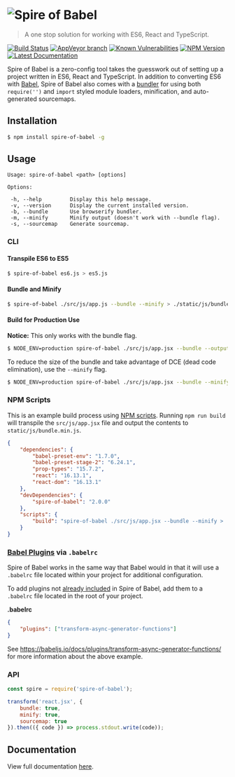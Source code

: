 # ![Spire of Babel](logo.png)

> A one stop solution for working with ES6, React and TypeScript.

[![Build Status](https://travis-ci.org/neogeek/spire-of-babel.svg?branch=master)](https://travis-ci.org/neogeek/spire-of-babel)
[![AppVeyor branch](https://img.shields.io/appveyor/ci/neogeek/spire-of-babel/master.svg)](https://ci.appveyor.com/project/neogeek/spire-of-babel)
[![Known Vulnerabilities](https://snyk.io/test/npm/spire-of-babel/badge.svg)](https://snyk.io/test/npm/spire-of-babel)
[![NPM Version](http://img.shields.io/npm/v/spire-of-babel.svg?style=flat)](https://www.npmjs.org/package/spire-of-babel)
[![Latest Documentation](https://doxdox.org/images/badge-flat.svg)](https://doxdox.org/neogeek/spire-of-babel)

Spire of Babel is a zero-config tool takes the guesswork out of setting up a project written in ES6, React and TypeScript. In addition to converting ES6 with [Babel](https://babeljs.io/), Spire of Babel also comes with a [bundler](https://github.com/babel/babelify) for using both `require('')` and `import` styled module loaders, minification, and auto-generated sourcemaps.

## Installation

```bash
$ npm install spire-of-babel -g
```

## Usage

```
Usage: spire-of-babel <path> [options]

Options:

 -h, --help         Display this help message.
 -v, --version      Display the current installed version.
 -b, --bundle       Use browserify bundler.
 -m, --minify       Minify output (doesn't work with --bundle flag).
 -s, --sourcemap    Generate sourcemap.
```

### CLI

#### Transpile ES6 to ES5

```bash
$ spire-of-babel es6.js > es5.js
```

#### Bundle and Minify

```bash
$ spire-of-babel ./src/js/app.js --bundle --minify > ./static/js/bundle.min.js
```

#### Build for Production Use

**Notice:** This only works with the bundle flag.

```bash
$ NODE_ENV=production spire-of-babel ./src/js/app.jsx --bundle --output ./static/js/bundle.min.js
```

To reduce the size of the bundle and take advantage of DCE (dead code elimination), use the `--minify` flag.

```bash
$ NODE_ENV=production spire-of-babel ./src/js/app.jsx --bundle --minify --output ./static/js/bundle.min.js
```

### NPM Scripts

This is an example build process using [NPM scripts](https://docs.npmjs.com/misc/scripts). Running `npm run build` will transpile the `src/js/app.jsx` file and output the contents to `static/js/bundle.min.js`.

```json
{
    "dependencies": {
        "babel-preset-env": "1.7.0",
        "babel-preset-stage-2": "6.24.1",
        "prop-types": "15.7.2",
        "react": "16.13.1",
        "react-dom": "16.13.1"
    },
    "devDependencies": {
        "spire-of-babel": "2.0.0"
    },
    "scripts": {
        "build": "spire-of-babel ./src/js/app.jsx --bundle --minify > ./static/js/bundle.min.js"
    }
}
```

### [Babel Plugins](https://babeljs.io/docs/plugins/) via `.babelrc`

Spire of Babel works in the same way that Babel would in that it will use a `.babelrc` file located within your project for additional configuration.

To add plugins not [already included](package.json) in Spire of Babel, add them to a `.babelrc` file located in the root of your project.

**.babelrc**

```json
{
    "plugins": ["transform-async-generator-functions"]
}
```

See <https://babeljs.io/docs/plugins/transform-async-generator-functions/> for more information about the above example.

### API

```javascript
const spire = require('spire-of-babel');

transform('react.jsx', {
    bundle: true,
    minify: true,
    sourcemap: true
}).then(({ code }) => process.stdout.write(code));
```

## Documentation

View full documentation [here](https://doxdox.org/neogeek/spire-of-babel).
